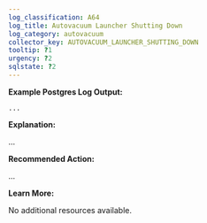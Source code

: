 ```yaml
---
log_classification: A64
log_title: Autovacuum Launcher Shutting Down
log_category: autovacuum
collector_key: AUTOVACUUM_LAUNCHER_SHUTTING_DOWN
tooltip: ?1
urgency: ?2
sqlstate: ?2
---
```


**Example Postgres Log Output:**

```
...
```

**Explanation:**

...

**Recommended Action:**

...

**Learn More:**

No additional resources available.
